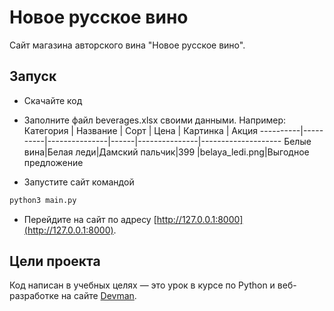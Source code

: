 # Новое русское вино

Сайт магазина авторского вина "Новое русское вино".

## Запуск

- Скачайте код
- Заполните файл beverages.xlsx своими данными. Например:
    Категория | Название | Сорт          | Цена | Картинка      | Акция
    ----------|----------|---------------|------|---------------|-------------------- 
    Белые вина|Белая леди|Дамский пальчик|399   |belaya_ledi.png|Выгодное предложение


- Запустите сайт командой
```python
python3 main.py
```
- Перейдите на сайт по адресу [http://127.0.0.1:8000](http://127.0.0.1:8000).

## Цели проекта

Код написан в учебных целях — это урок в курсе по Python и веб-разработке на сайте [Devman](https://dvmn.org).
